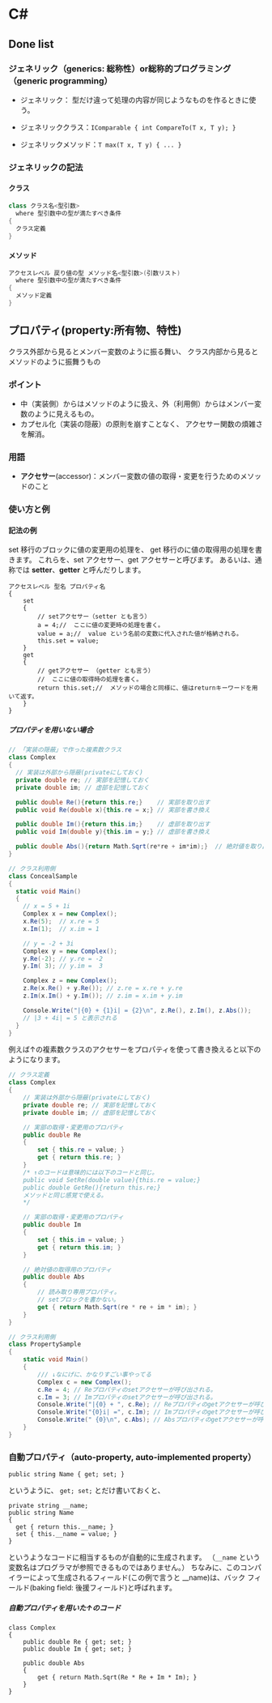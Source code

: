 # C#

## Done list

### ジェネリック（generics: 総称性）or総称的プログラミング（generic programming）

- ジェネリック： 型だけ違って処理の内容が同じようなものを作るときに使う。

- ジェネリッククラス：`IComparable { int CompareTo(T x, T y); }`

- ジェネリックメソッド：`T max(T x, T y) { ... }`

  

### ジェネリックの記法

#### クラス

```c#
class クラス名<型引数>
  where 型引数中の型が満たすべき条件
{
  クラス定義
}
```

#### メソッド

```c#
アクセスレベル 戻り値の型 メソッド名<型引数>(引数リスト)
  where 型引数中の型が満たすべき条件
{
  メソッド定義
}
```



## プロパティ(property:所有物、特性)

クラス外部から見るとメンバー変数のように振る舞い、 クラス内部から見るとメソッドのように振舞うもの

### ポイント

- 中（実装側）からはメソッドのように扱え、外（利用側）からはメンバー変数のように見えるもの。
- カプセル化（実装の隠蔽）の原則を崩すことなく、 アクセサー関数の煩雑さを解消。

### 用語

- **アクセサー**(accessor)：メンバー変数の値の取得・変更を行うためのメソッドのこと

### 使い方と例

#### 記法の例

set 移行のブロックに値の変更用の処理を、 get 移行のに値の取得用の処理を書きます。 これらを、set アクセサー、get アクセサーと呼びます。 あるいは、通称では **setter**、**getter** と呼んだりします。

```
アクセスレベル 型名 プロパティ名
{
    set
    {
        // setアクセサー（setter とも言う）
        a = 4;//  ここに値の変更時の処理を書く。
        value = a;//  value という名前の変数に代入された値が格納される。
		this.set = value;
    }
    get
    {
        // getアクセサー （getter とも言う）
        //  ここに値の取得時の処理を書く。
        return this.set;//  メソッドの場合と同様に、値はreturnキーワードを用いて返す。
    }
}
```



##### プロパティを用いない場合

```c#
// 「実装の隠蔽」で作った複素数クラス
class Complex
{
  // 実装は外部から隠蔽(privateにしておく)
  private double re; // 実部を記憶しておく
  private double im; // 虚部を記憶しておく

  public double Re(){return this.re;}    // 実部を取り出す
  public void Re(double x){this.re = x;} // 実部を書き換え

  public double Im(){return this.im;}    // 虚部を取り出す
  public void Im(double y){this.im = y;} // 虚部を書き換え

  public double Abs(){return Math.Sqrt(re*re + im*im);}  // 絶対値を取り出す
}

// クラス利用側
class ConcealSample
{
  static void Main()
  {
    // x = 5 + 1i
    Complex x = new Complex();
    x.Re(5);  // x.re = 5
    x.Im(1);  // x.im = 1

    // y = -2 + 3i
    Complex y = new Complex();
    y.Re(-2); // y.re = -2
    y.Im( 3); // y.im =  3

    Complex z = new Complex();
    z.Re(x.Re() + y.Re()); // z.re = x.re + y.re
    z.Im(x.Im() + y.Im()); // z.im = x.im + y.im

    Console.Write("|{0} + {1}i| = {2}\n", z.Re(), z.Im(), z.Abs());
    // |3 + 4i| = 5 と表示される
  }
}
```

例えば↑の複素数クラスのアクセサーをプロパティを使って書き換えると以下のようになります。

```c#
// クラス定義
class Complex
{
    // 実装は外部から隠蔽(privateにしておく)
    private double re; // 実部を記憶しておく
    private double im; // 虚部を記憶しておく

    // 実部の取得・変更用のプロパティ
    public double Re
    {
        set { this.re = value; }
        get { return this.re; }
    }
    /* ↑のコードは意味的には以下のコードと同じ。
    public void SetRe(double value){this.re = value;}
    public double GetRe(){return this.re;}
    メソッドと同じ感覚で使える。
    */

    // 実部の取得・変更用のプロパティ
    public double Im
    {
        set { this.im = value; }
        get { return this.im; }
    }

    // 絶対値の取得用のプロパティ
    public double Abs
    {
        // 読み取り専用プロパティ。
        // setブロックを書かない。
        get { return Math.Sqrt(re * re + im * im); }
    }
}

// クラス利用側
class PropertySample
{
    static void Main()
    {
        ///	↓なにげに、かなりすごい事やってる
        Complex c = new Complex();
        c.Re = 4; // Reプロパティのsetアクセサーが呼び出される。
        c.Im = 3; // Imプロパティのsetアクセサーが呼び出される。
        Console.Write("|{0} + ", c.Re); // Reプロパティのgetアクセサーが呼び出される。
        Console.Write("{0}i| =", c.Im); // Imプロパティのgetアクセサーが呼び出される。
        Console.Write(" {0}\n", c.Abs); // Absプロパティのgetアクセサーが呼び出される。
    }
}
```

### **自動プロパティ**（auto-property, auto-implemented property）

```
public string Name { get; set; }
```

というように、 `get; set;` とだけ書いておくと、

```
private string __name;
public string Name
{
  get { return this.__name; }
  set { this.__name = value; }
}
```

というようなコードに相当するものが自動的に生成されます。 （`__name` という変数名はプログラマが参照できるものではありません。） ちなみに、このコンパイラーによって生成されるフィールド(この例で言うと __name)は、バック フィールド(baking field: 後援フィールド)と呼ばれます。

##### 自動プロパティを用いた↑のコード

```
class Complex
{
    public double Re { get; set; }
    public double Im { get; set; }

    public double Abs
    {
        get { return Math.Sqrt(Re * Re + Im * Im); }
    }
}
```